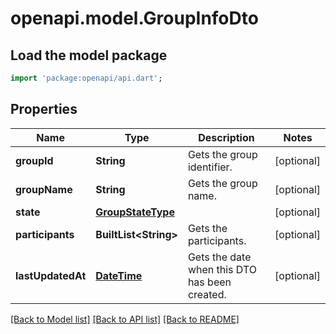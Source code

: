 # openapi.model.GroupInfoDto

## Load the model package
```dart
import 'package:openapi/api.dart';
```

## Properties
Name | Type | Description | Notes
------------ | ------------- | ------------- | -------------
**groupId** | **String** | Gets the group identifier. | [optional] 
**groupName** | **String** | Gets the group name. | [optional] 
**state** | [**GroupStateType**](GroupStateType.md) |  | [optional] 
**participants** | **BuiltList&lt;String&gt;** | Gets the participants. | [optional] 
**lastUpdatedAt** | [**DateTime**](DateTime.md) | Gets the date when this DTO has been created. | [optional] 

[[Back to Model list]](../README.md#documentation-for-models) [[Back to API list]](../README.md#documentation-for-api-endpoints) [[Back to README]](../README.md)


